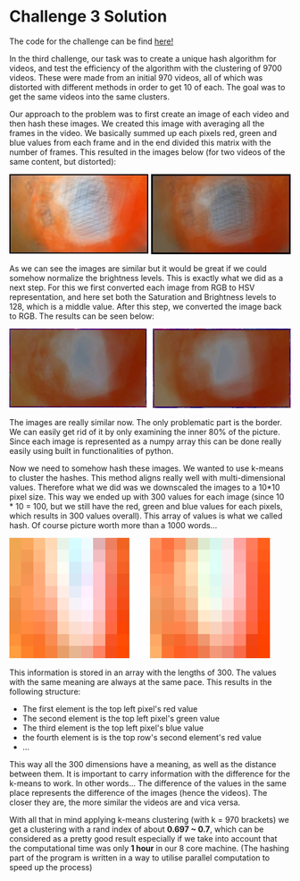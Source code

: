 # Challenge 3 Solution #

The code for the challenge can be find [here!](https://github.com/agyimr/bigdata_challenge_3)

In the third challenge, our task was to create a unique hash algorithm for videos, and test the efficiency of the algorithm with the clustering of 9700 videos. These were made from an initial 970 videos, all of which was distorted with different methods in order to get 10 of each. The goal was to get the same videos into the same clusters.

Our approach to the problem was to first create an image of each video and then hash these images. We created this image with averaging all the frames in the video. We basically summed up each pixels red, green and blue values from each frame and in the end divided this matrix with the number of frames. This resulted in the images below (for two videos of the same content, but distorted):

![Averaged images](https://github.com/agyimr/bigdata_challenge_3/blob/master/averaged_images.jpg "Averaged images") 

As we can see the images are similar but it would be great if we could somehow normalize the brightness levels. This is exactly what we did as a next step. For this we first converted each image from RGB to HSV representation, and here set both the Saturation and Brightness levels to 128, which is a middle value. After this step, we converted the image back to RGB. The results can be seen below:

![Normalized images](https://github.com/agyimr/bigdata_challenge_3/blob/master/normalized_images.jpg "Normalized images")

The images are really similar now. The only problematic part is the border. We can easily get rid of it by only examining the inner 80% of the picture. Since each image is represented as a numpy array this can be done really easily using built in functionalities of python. 

Now we need to somehow hash these images. We wanted to use k-means to cluster the hashes. This method aligns really well with multi-dimensional values. Therefore what we did was we downscaled the images to a 10*10 pixel size. This way we ended up with 300 values for each image (since 10 * 10 = 100, but we still have the red, green and blue values for each pixels, which results in 300 values overall). This array of values is what we called hash. Of course picture worth more than a 1000 words...

![Hashed images](https://github.com/agyimr/bigdata_challenge_3/blob/master/hashed_images.jpg "Hashed images")

This information is stored in an array with the lengths of 300. The values with the same meaning are always at the same pace. This results in the following structure:
* The first element is the top left pixel's red value
* The second element is the top left pixel's green value
* The third element is the top left pixel's blue value
* the fourth element is is the top row's second element's red value
* ...

This way all the 300 dimensions have a meaning, as well as the distance between them. It is important to carry information with the difference for the k-means to work. In other words... The difference of the values in the same place represents the difference of the images (hence the videos). The closer they are, the more similar the videos are and vica versa.

With all that in mind applying k-means clustering (with k = 970 brackets) we get a clustering with a rand index of about **0.697 ~ 0.7**, which can be considered as a pretty good result especially if we take into account that the computational time was only **1 hour** in our 8 core machine. (The hashing part of the program is written in a way to utilise parallel computation to speed up the process)
